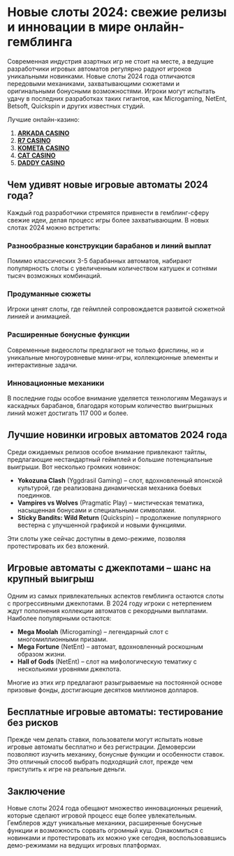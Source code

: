 # Новые слоты 2024: свежие релизы и инновации в мире онлайн-гемблинга

Современная индустрия азартных игр не стоит на месте, а ведущие разработчики игровых автоматов регулярно радуют игроков уникальными новинками. Новые слоты 2024 года отличаются передовыми механиками, захватывающими сюжетами и оригинальными бонусными возможностями. Игроки могут испытать удачу в последних разработках таких гигантов, как Microgaming, NetEnt, Betsoft, Quickspin и других известных студий.

Лучшие онлайн-казино:

1. **[ARKADA CASINO](https://clck.ru/3FcBLa "ARKADA CASINO")**
2. **[R7 CASINO](https://clck.ru/3FcBQu "R7 CASINO")**
3. **[KOMETA CASINO](https://clck.ru/3FcBFf "KOMETA CASINO")**
4. **[CAT CASINO](https://clck.ru/3FcBKb "CAT CASINO")**
5. **[DADDY CASINO](https://clck.ru/3FcBU5 "DADDY CASINO")**

## Чем удивят новые игровые автоматы 2024 года?

Каждый год разработчики стремятся привнести в гемблинг-сферу свежие идеи, делая процесс игры более захватывающим. В новых слотах 2024 можно встретить:

### Разнообразные конструкции барабанов и линий выплат
Помимо классических 3-5 барабанных автоматов, набирают популярность слоты с увеличенным количеством катушек и сотнями тысяч возможных комбинаций.

### Продуманные сюжеты
Игроки ценят слоты, где геймплей сопровождается развитой сюжетной линией и анимацией.

### Расширенные бонусные функции
Современные видеослоты предлагают не только фриспины, но и уникальные многоуровневые мини-игры, коллекционные элементы и интерактивные задачи.

### Инновационные механики
В последние годы особое внимание уделяется технологиям Megaways и каскадных барабанов, благодаря которым количество выигрышных линий может достигать 117 000 и более.

## Лучшие новинки игровых автоматов 2024 года
Среди ожидаемых релизов особое внимание привлекают тайтлы, предлагающие нестандартный геймплей и большие потенциальные выигрыши. Вот несколько громких новинок:

- **Yokozuna Clash** (Yggdrasil Gaming) – слот, вдохновленный японской культурой, где реализована динамическая механика боевых поединков.
- **Vampires vs Wolves** (Pragmatic Play) – мистическая тематика, насыщенная бонусами и специальными символами.
- **Sticky Bandits: Wild Return** (Quickspin) – продолжение популярного вестерна с улучшенной графикой и новыми функциями.

Эти слоты уже сейчас доступны в демо-режиме, позволяя протестировать их без вложений.

## Игровые автоматы с джекпотами – шанс на крупный выигрыш
Одним из самых привлекательных аспектов гемблинга остаются слоты с прогрессивными джекпотами. В 2024 году игроки с нетерпением ждут пополнения коллекции автоматов с рекордными выплатами. Наиболее популярными остаются:

- **Mega Moolah** (Microgaming) – легендарный слот с многомиллионными призами.
- **Mega Fortune** (NetEnt) – автомат, вдохновленный роскошным образом жизни.
- **Hall of Gods** (NetEnt) – слот на мифологическую тематику с несколькими уровнями джекпота.

Многие из этих игр предлагают разыгрываемые на постоянной основе призовые фонды, достигающие десятков миллионов долларов.

## Бесплатные игровые автоматы: тестирование без рисков
Прежде чем делать ставки, пользователи могут испытать новые игровые автоматы бесплатно и без регистрации. Демоверсии позволяют изучить механику, бонусные функции и особенности ставок. Это отличный способ выбрать подходящий слот, прежде чем приступить к игре на реальные деньги.

## Заключение
Новые слоты 2024 года обещают множество инновационных решений, которые сделают игровой процесс еще более увлекательным. Гемблеров ждут уникальные механики, расширенные бонусные функции и возможность сорвать огромный куш. Ознакомиться с новинками и протестировать их можно уже сегодня, воспользовавшись демо-режимами на ведущих игровых платформах.
